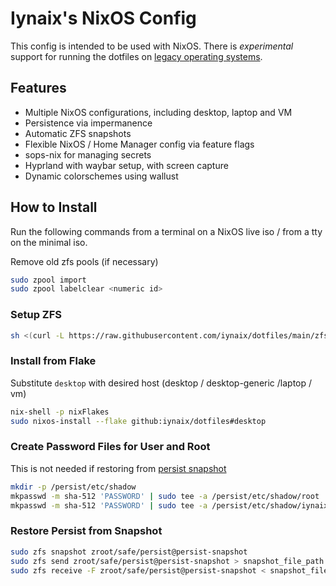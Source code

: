 # Iynaix's NixOS Config

This config is intended to be used with NixOS. There is *experimental* support for running the dotfiles on [legacy operating systems](https://github.com/iynaix/dotfiles/blob/main/home-manager.md).

## Features

- Multiple NixOS configurations, including desktop, laptop and VM
- Persistence via impermanence
- Automatic ZFS snapshots
- Flexible NixOS / Home Manager config via feature flags
- sops-nix for managing secrets
- Hyprland with waybar setup, with screen capture
- Dynamic colorschemes using wallust

## How to Install
Run the following commands from a terminal on a NixOS live iso / from a tty on the minimal iso.

Remove old zfs pools (if necessary)
```sh
sudo zpool import
sudo zpool labelclear <numeric id>
```
### Setup ZFS
```sh
sh <(curl -L https://raw.githubusercontent.com/iynaix/dotfiles/main/zfs.sh)
```
### Install from Flake

Substitute `desktop` with desired host (desktop / desktop-generic /laptop / vm)

```sh
nix-shell -p nixFlakes
sudo nixos-install --flake github:iynaix/dotfiles#desktop
```

### Create Password Files for User and Root

This is not needed if restoring from [persist snapshot](#restore-persist-from-snapshot)

```sh
mkdir -p /persist/etc/shadow
mkpasswd -m sha-512 'PASSWORD' | sudo tee -a /persist/etc/shadow/root
mkpasswd -m sha-512 'PASSWORD' | sudo tee -a /persist/etc/shadow/iynaix
```

### Restore Persist from Snapshot

```sh
sudo zfs snapshot zroot/safe/persist@persist-snapshot
sudo zfs send zroot/safe/persist@persist-snapshot > snapshot_file_path
sudo zfs receive -F zroot/safe/persist@persist-snapshot < snapshot_file_path
```